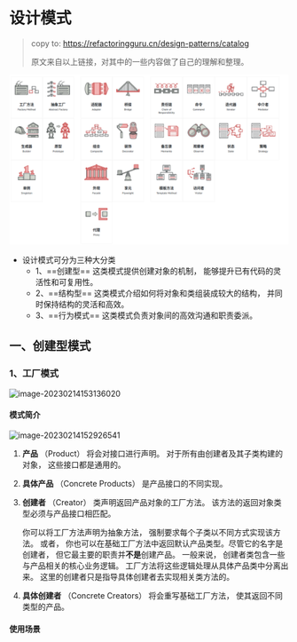 #  设计模式

> copy to: https://refactoringguru.cn/design-patterns/catalog
>
> 原文来自以上链接，对其中的一些内容做了自己的理解和整理。

![image-20230214141501286](image-20230214141501286.png)

- 设计模式可分为三种大分类
    - 1、==创建型== 这类模式提供创建对象的机制， 能够提升已有代码的灵活性和可复用性。
    - 2、==结构型== 这类模式介绍如何将对象和类组装成较大的结构， 并同时保持结构的灵活和高效。
    - 3、==行为模式== 这类模式负责对象间的高效沟通和职责委派。



## 一、创建型模式

### 1、工厂模式

![image-20230214153136020](/home/guojia/work/md/img/image-20230214153136020.png)

#### 模式简介

![image-20230214152926541](/home/guojia/work/md/img/image-20230214152926541.png)

1. **产品** （Product） 将会对接口进行声明。 对于所有由创建者及其子类构建的对象， 这些接口都是通用的。

2. **具体产品** （Concrete Products） 是产品接口的不同实现。

3. **创建者** （Creator） 类声明返回产品对象的工厂方法。 该方法的返回对象类型必须与产品接口相匹配。

    你可以将工厂方法声明为抽象方法， 强制要求每个子类以不同方式实现该方法。 或者， 你也可以在基础工厂方法中返回默认产品类型。尽管它的名字是创建者， 但它最主要的职责并**不是**创建产品。 一般来说， 创建者类包含一些与产品相关的核心业务逻辑。 工厂方法将这些逻辑处理从具体产品类中分离出来。 这里的创建者只是指导具体创建者去实现相关类方法的。

4. **具体创建者** （Concrete Creators） 将会重写基础工厂方法， 使其返回不同类型的产品。

#### 使用场景